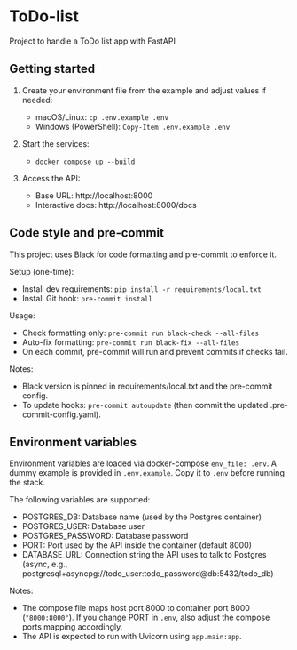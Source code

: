 # ToDo-list

Project to handle a ToDo list app with FastAPI

## Getting started

1) Create your environment file from the example and adjust values if needed:
   - macOS/Linux: `cp .env.example .env`
   - Windows (PowerShell): `Copy-Item .env.example .env`

2) Start the services:
   - `docker compose up --build`

3) Access the API:
   - Base URL: http://localhost:8000
   - Interactive docs: http://localhost:8000/docs

## Code style and pre-commit

This project uses Black for code formatting and pre-commit to enforce it.

Setup (one-time):
- Install dev requirements: `pip install -r requirements/local.txt`
- Install Git hook: `pre-commit install`

Usage:
- Check formatting only: `pre-commit run black-check --all-files`
- Auto-fix formatting: `pre-commit run black-fix --all-files`
- On each commit, pre-commit will run and prevent commits if checks fail.

Notes:
- Black version is pinned in requirements/local.txt and the pre-commit config.
- To update hooks: `pre-commit autoupdate` (then commit the updated .pre-commit-config.yaml).

## Environment variables

Environment variables are loaded via docker-compose `env_file: .env`.
A dummy example is provided in `.env.example`. Copy it to `.env` before running the stack.

The following variables are supported:

- POSTGRES_DB: Database name (used by the Postgres container)
- POSTGRES_USER: Database user
- POSTGRES_PASSWORD: Database password
- PORT: Port used by the API inside the container (default 8000)
- DATABASE_URL: Connection string the API uses to talk to Postgres (async, e.g., postgresql+asyncpg://todo_user:todo_password@db:5432/todo_db)

Notes:
- The compose file maps host port 8000 to container port 8000 (`"8000:8000"`). If you change PORT in `.env`, also adjust the compose ports mapping accordingly.
- The API is expected to run with Uvicorn using `app.main:app`.